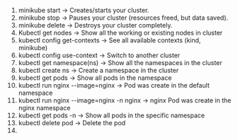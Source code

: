1) minikube start → Creates/starts your cluster.
2) minikube stop → Pauses your cluster (resources freed, but data saved).
3) minikube delete → Destroys your cluster completely.
4) Kubectl get nodes → Show all the working or existing nodes in cluster
5) kubectl config get-contexts → See all available contexts (kind, minikube)
6) kubectl config use-context <context-name> → Switch to another cluster
7) kubectl get namespace(ns) → Show all the namespaces in the cluster
8) kubectl create ns <namespace-name> → Create a namespace in the cluster
9) kubectl get pods → Show all pods in the namespace
10) kubectl run nginx --image=nginx → Pod was create in the default namespace
11) kubectl run nginx --image=nginx -n nginx → nginx Pod was create in the nginx namespace
12) kubectl get pods -n <namespace-name> → Show all pods in the specific namespace
13) kubectl delete pod <pod-name> → Delete the pod
14) 





